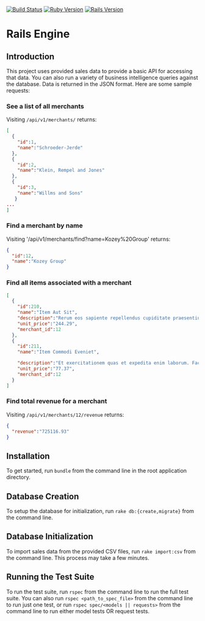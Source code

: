[![Build Status](https://travis-ci.org/mikecm1141/rails_engine.svg?branch=master)](https://travis-ci.org/mikecm1141/rails_engine)
[![Ruby Version](https://img.shields.io/badge/ruby-2.5.1-red.svg)](https://img.shields.io/badge/ruby-2.5.1-red.svg)
[![Rails Version](https://img.shields.io/badge/rails-%3E%3D%205.2-red.svg)](https://img.shields.io/badge/rails-%3E%3D%205.2-red.svg)

# Rails Engine

## Introduction
This project uses provided sales data to provide a basic API for accessing that data. You can also run a variety of business intelligence queries against the database. Data is returned in the JSON format. Here are some sample requests:

### See a list of all merchants
Visiting `/api/v1/merchants/` returns:
```json
[
  { 
    "id":1,
    "name":"Schroeder-Jerde"
  },
  {
    "id":2,
    "name":"Klein, Rempel and Jones"
  },
  {
    "id":3,
    "name":"Willms and Sons"
   }
...
]
```

### Find a merchant by name
Visiting '/api/v1/merchants/find?name=Kozey%20Group' returns:
```json
{
  "id":12,
  "name":"Kozey Group"
}
```

### Find all items associated with a merchant
```json
[
  {
    "id":210,
    "name":"Item Aut Sit",
    "description":"Rerum eos sapiente repellendus cupiditate praesentium. Nulla sint quisquam corrupti autem. Sapiente unde doloremque non et sunt ipsa.",
    "unit_price":"244.29",
    "merchant_id":12
  },
  {
    "id":211,
    "name":"Item Commodi Eveniet",

    "description":"Et exercitationem quas et expedita enim laborum. Facere incidunt illum expedita praesentium. Sequi ut labore sint in.",
    "unit_price":"77.37",
    "merchant_id":12
  }
]
```

### Find total revenue for a merchant
Visiting `/api/v1/merchants/12/revenue` returns:
```json
{
  "revenue":"725116.93"
}
```

## Installation
To get started, run `bundle` from the command line in the root application directory.

## Database Creation
To setup the database for initialization, run `rake db:{create,migrate}` from the command line.

## Database Initialization
To import sales data from the provided CSV files, run `rake import:csv` from the command line. This process may take a few minutes.

## Running the Test Suite
To run the test suite, run `rspec` from the command line to run the full test suite. You can also run `rspec <path_to_spec_file>` from the command line to run just one test, or run `rspec spec/<models || requests>` from the command line to run either model tests OR request tests.
